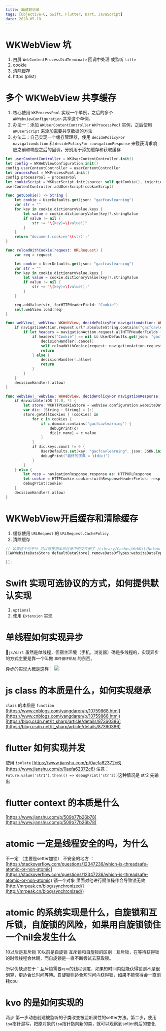 ```yaml
---
title: 面试题记录
tags: [Objective-C, Swift, Flutter, Dart, JavaScript]
date: 2020-05-10
---
```


# WKWebView 坑
1. 白屏 `WebContentProcessDidTerminate` 回调中处理 或监听 `title`
2. cookie
3. 清除缓存 
4. https (plist)

# 多个 WKWebView 共享缓存
1. 核心使用 `WKProcessPool` 实现一个单例，之后的多个 `WKWebviewConfiguration` 共享这个单例。
2. 办法一：添加 `WKUserContentController` `WKProcessPool` 实例，之后使用 `WKUserScript` 来添加需要共享数据的方法
3. 办法二：自己实现一个缓存管理器，使用 `decidePolicyFor navigationAction` 和 `decidePolicyFor navigationResponse` 来截获请求响应之前和响应之后的回调，分别用于添加缓存和获取缓存

```swift
let userContentController = WKUserContentController.init()
let config = WKWebViewConfiguration.init()
config.userContentController = userContentController
let processPool = WKProcessPool.init()
config.processPool = processPool
let cookieScript = WKUserScript.init(source: self.getCookie(), injectionTime: .atDocumentStart, forMainFrameOnly: false)
userContentController.addUserScript(cookieScript)

func getCookie() -> String {
    let cookie = UserDefaults.get(json: "gacfcavlearning")
    var str = ""
    for key in cookie.dictionaryValue.keys {
        let value = cookie.dictionaryValue[key]?.stringValue
        if value != nil {
            str += "\(key)=\(value!)"
        }
    }
    return "document.cookie='\(str)';"
}

func reloadWithCookie(request: URLRequest) {
    var req = request

    let cookie = UserDefaults.get(json: "gacfcavlearning")
    var str = ""
    for key in cookie.dictionaryValue.keys {
        let value = cookie.dictionaryValue[key]?.stringValue
        if value != nil {
            str += "\(key)=\(value!);"
        }
    }

    req.addValue(str, forHTTPHeaderField: "Cookie")
    self.webView.load(req)
}

func webView(_ webView: WKWebView, decidePolicyFor navigationAction: WKNavigationAction, decisionHandler: @escaping (WKNavigationActionPolicy) -> Void) {
    if navigationAction.request.url?.absoluteString.contains("gacfcavlearning") ?? false {
        if let headers = navigationAction.request.allHTTPHeaderFields {
            if headers["Cookie"] == nil && UserDefaults.get(json: "gacfcavlearning").dictionaryValue.keys.count > 0 {
                decisionHandler(.cancel)
                self.reloadWithCookie(request: navigationAction.request)
                return
            } else {
                decisionHandler(.allow)
                return
            }
        }
    }
    decisionHandler(.allow)
}

func webView(_ webView: WKWebView, decidePolicyFor navigationResponse: WKNavigationResponse, decisionHandler: @escaping (WKNavigationResponsePolicy) -> Void) {
    if #available(iOS 11.0, *) {
        let store: WKHTTPCookieStore = webView.configuration.websiteDataStore.httpCookieStore
        var dic: [String : String] = [:]
        store.getAllCookies { (cookies) in
            for c in cookies {
                if c.domain.contains("gacfcavlearning") {
                    debugPrint(c)
                    dic[c.name] = c.value
                }
            }
            if dic.keys.count != 0 {
                UserDefaults.set(key: "gacfcavlearning", json: JSON.init(dic))
                debugPrint("最终的字典 = \(dic)")
            }
        }
    } else {
        let resp = navigationResponse.response as! HTTPURLResponse
        let cookie = HTTPCookie.cookies(withResponseHeaderFields: resp.allHeaderFields as! [String : String], for: navigationResponse.response.url!)
        debugPrint(cookie)
    }
    decisionHandler(.allow)
}
```

# WKWebView开启缓存和清除缓存
1. 缓存使用 `URLRequest` 的 `URLRequest.CachePolicy`
2. 清除缓存 

```mm
// 如果这个也不行 可以直接把本地目录中的文件删了 /Library/Caches/WebKit/NetworkCache
[[WKWebsiteDataStore defaultDataStore] removeDataOfTypes:websiteDataTypes modifiedSince:dateFrom completionHandler:^{

}];
```

# Swift 实现可选协议的方式，如何提供默认实现
1. `optional`
2. 使用 `Extension` 实现

# 单线程如何实现异步
`js/dart` 虽然是单线程，但宿主环境（手机，浏览器）确是多线程的，实现异步的方式主要是靠一个叫做 `事件循环机制` 的东西。

异步的实现大概是这样：
![](/img/js-async.webp)

# js class 的本质是什么，如何实现继承
`class` 的本质是 `function` 
[https://www.cnblogs.com/yangdaren/p/10759868.html](https://www.cnblogs.com/yangdaren/p/10759868.html)
[https://blog.csdn.net/It_sharp/article/details/87360386](https://blog.csdn.net/It_sharp/article/details/87360386)

# flutter 如何实现并发

使用 `isolate` [https://www.jianshu.com/p/0aefa62372c6](https://www.jianshu.com/p/0aefa62372c6)
注意：`Future.value('str1').then(() => debugPrint('str'2))`这种情况是 str2 先输出

# flutter context 的本质是什么
[https://www.jianshu.com/p/509b77b26b78](https://www.jianshu.com/p/509b77b26b78)

# atomic 一定是线程安全的吗，为什么
不一定 （主要是setter加锁）
不安全的地方 ：[https://stackoverflow.com/questions/12347236/which-is-threadsafe-atomic-or-non-atomic](https://stackoverflow.com/questions/12347236/which-is-threadsafe-atomic-or-non-atomic)
锁一个对象 里面对他进行赋值操作会导致锁无效
[http://mrpeak.cn/blog/synchronized/](http://mrpeak.cn/blog/synchronized/)

# atomic 的系统实现是什么，自旋锁和互斥锁，自旋锁的风险，如果用自旋锁锁住一个nil会发生什么
10以后是互斥锁 10以前是自旋锁
互斥锁和自旋锁的区别：互斥锁，在等待获得锁的时候线程会休眠，而自旋锁是一直不断尝试去获取锁。

所以优缺点在于：互斥锁需要cpu的线程调度，如果短时间内就能获得锁则不是很划算，更适合长时间等待。自旋锁则适合短时间内获得锁，如果不能获得会一直消耗cpu
# kvo 的是如何实现的
两步 第一步动态创建被监听的子类改变被监听属性的setter方法。第二步，使用`isa`指针混写，把原对象的`isa`指针指向新的类，就可以观察到setter前后的变化
